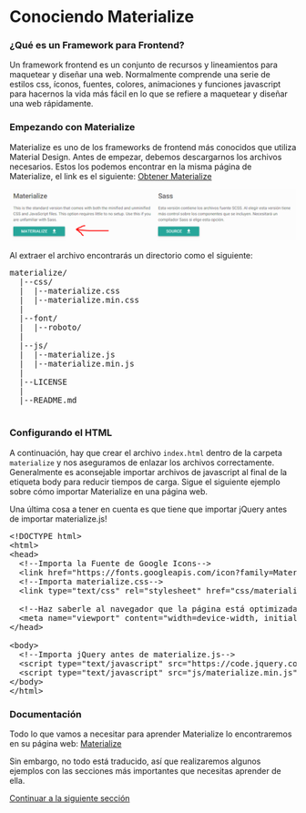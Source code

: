 # Conociendo Materialize

### ¿Qué es un Framework para Frontend?
Un framework frontend es un conjunto de recursos y lineamientos para maquetear y diseñar una web. Normalmente comprende una serie de estilos css, íconos, fuentes, colores, animaciones y funciones javascript para hacernos la vida más fácil en lo que se refiere a maquetear y diseñar una web rápidamente.


### Empezando con Materialize
Materialize es uno de los frameworks de frontend más conocidos que utiliza Material Design. Antes de empezar, debemos descargarnos los archivos necesarios. Estos los podemos encontrar en la misma página de Materialize, el link es el siguiente: [Obtener Materialize](http://materializecss.com/getting-started.html)

![Descargar Materilize](img/frontend3.2.1.png)

Al extraer el archivo encontrarás un directorio como el siguiente:</p>
<pre>
materialize/
  |--css/
  |  |--materialize.css
  |  |--materialize.min.css
  |
  |--font/
  |  |--roboto/
  |
  |--js/
  |  |--materialize.js
  |  |--materialize.min.js
  |
  |--LICENSE
  |
  |--README.md
  </pre>

### Configurando el HTML

A continuación, hay que crear el archivo `index.html` dentro de la carpeta `materialize` y nos aseguramos de enlazar los archivos correctamente. Generalmente es aconsejable importar archivos de javascript al final de la etiqueta body para reducir tiempos de carga. Sigue el siguiente ejemplo sobre cómo importar Materialize en una página web.

Una última cosa a tener en cuenta es que tiene que importar jQuery antes de importar materialize.js!

<pre>
&lt;!DOCTYPE html&gt;
&lt;html&gt;
&lt;head&gt;
  &lt;!--Importa la Fuente de Google Icons--&gt;
  &lt;link href=&quot;https://fonts.googleapis.com/icon?family=Material+Icons&quot; rel=&quot;stylesheet&quot;&gt;
  &lt;!--Importa materialize.css--&gt;
  &lt;link type=&quot;text/css&quot; rel=&quot;stylesheet&quot; href=&quot;css/materialize.min.css&quot;  media=&quot;screen,projection&quot;/&gt;

  &lt;!--Haz saberle al navegador que la página está optimizada para móviles--&gt;
  &lt;meta name=&quot;viewport&quot; content=&quot;width=device-width, initial-scale=1.0&quot;/&gt;
&lt;/head&gt;

&lt;body&gt;
  &lt;!--Importa jQuery antes de materialize.js--&gt;
  &lt;script type=&quot;text/javascript&quot; src=&quot;https://code.jquery.com/jquery-3.2.1.min.js&quot;&gt;&lt;/script&gt;
  &lt;script type=&quot;text/javascript&quot; src=&quot;js/materialize.min.js&quot;&gt;&lt;/script&gt;
&lt;/body&gt;
&lt;/html&gt;
</pre>

### Documentación
Todo lo que vamos a necesitar para aprender Materialize lo encontraremos en su página web: [Materialize](http://materializecss.com/)

Sin embargo, no todo está traducido, así que realizaremos algunos ejemplos con las secciones más importantes que necesitas aprender de ella.

[Continuar a la siguiente sección](sem3_gridsystem.md)
